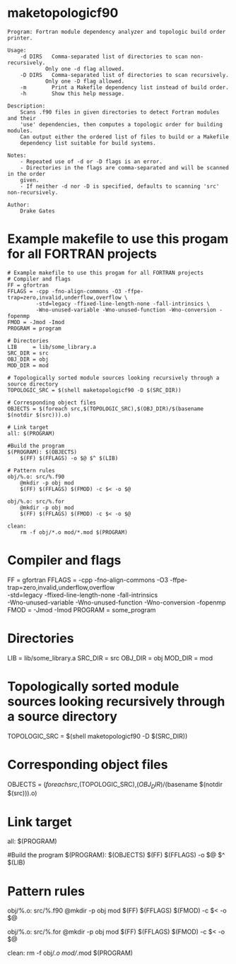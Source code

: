 # maketopologicf90
```
Program: Fortran module dependency analyzer and topologic build order printer.

Usage:
    -d DIRS   Comma-separated list of directories to scan non-recursively.
            Only one -d flag allowed.
    -D DIRS   Comma-separated list of directories to scan recursively.
            Only one -D flag allowed.
    -m        Print a Makefile dependency list instead of build order.
    -h        Show this help message.

Description:
    Scans .f90 files in given directories to detect Fortran modules and their
    'use' dependencies, then computes a topologic order for building modules.
    Can output either the ordered list of files to build or a Makefile
    dependency list suitable for build systems.

Notes:
    - Repeated use of -d or -D flags is an error.
    - Directories in the flags are comma-separated and will be scanned in the order
    given.
    - If neither -d nor -D is specified, defaults to scanning 'src' non-recursively.

Author:
    Drake Gates
```

# Example makefile to use this progam for all FORTRAN projects
```
# Example makefile to use this progam for all FORTRAN projects
# Compiler and flags
FF = gfortran
FFLAGS = -cpp -fno-align-commons -O3 -ffpe-trap=zero,invalid,underflow,overflow \
         -std=legacy -ffixed-line-length-none -fall-intrinsics \
         -Wno-unused-variable -Wno-unused-function -Wno-conversion -fopenmp
FMOD = -Jmod -Imod
PROGRAM = program

# Directories
LIB     = lib/some_library.a
SRC_DIR = src
OBJ_DIR = obj
MOD_DIR = mod

# Topologically sorted module sources looking recursively through a source directory
TOPOLOGIC_SRC = $(shell maketopologicf90 -D $(SRC_DIR))

# Corresponding object files
OBJECTS = $(foreach src,$(TOPOLOGIC_SRC),$(OBJ_DIR)/$(basename $(notdir $(src))).o)

# Link target
all: $(PROGRAM)

#Build the program
$(PROGRAM): $(OBJECTS)
	$(FF) $(FFLAGS) -o $@ $^ $(LIB)

# Pattern rules
obj/%.o: src/%.f90
	@mkdir -p obj mod
	$(FF) $(FFLAGS) $(FMOD) -c $< -o $@

obj/%.o: src/%.for
	@mkdir -p obj mod
	$(FF) $(FFLAGS) $(FMOD) -c $< -o $@

clean:
	rm -f obj/*.o mod/*.mod $(PROGRAM)

```

# Compiler and flags
FF = gfortran
FFLAGS = -cpp -fno-align-commons -O3 -ffpe-trap=zero,invalid,underflow,overflow \
         -std=legacy -ffixed-line-length-none -fall-intrinsics \
         -Wno-unused-variable -Wno-unused-function -Wno-conversion -fopenmp
FMOD = -Jmod -Imod
PROGRAM = some_program

# Directories
LIB     = lib/some_library.a
SRC_DIR = src
OBJ_DIR = obj
MOD_DIR = mod

# Topologically sorted module sources looking recursively through a source directory
TOPOLOGIC_SRC = $(shell maketopologicf90 -D $(SRC_DIR))

# Corresponding object files
OBJECTS = $(foreach src,$(TOPOLOGIC_SRC),$(OBJ_DIR)/$(basename $(notdir $(src))).o)

# Link target
all: $(PROGRAM)

#Build the program
$(PROGRAM): $(OBJECTS)
	$(FF) $(FFLAGS) -o $@ $^ $(LIB)

# Pattern rules
obj/%.o: src/%.f90
	@mkdir -p obj mod
	$(FF) $(FFLAGS) $(FMOD) -c $< -o $@

obj/%.o: src/%.for
	@mkdir -p obj mod
	$(FF) $(FFLAGS) $(FMOD) -c $< -o $@

clean:
	rm -f obj/*.o mod/*.mod $(PROGRAM)

